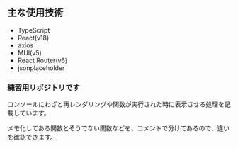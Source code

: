 ## 主な使用技術

- TypeScript
- React(v18)
- axios
- MUI(v5)
- React Router(v6)
- jsonplaceholder

### 練習用リポジトリです

コンソールにわざと再レンダリングや関数が実行された時に表示させる処理を記載しています。

メモ化してある関数とそうでない関数などを、コメントで分けてあるので、違いを確認できます。
